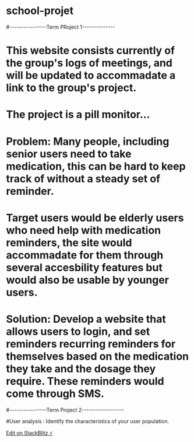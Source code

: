 # school-projet
#----------------Term PRoject 1--------------

# This website consists currently of the group's logs of meetings, and will be updated to accommadate a link to the group's project.

# The project is a pill monitor...

# Problem: Many people, including senior users need to take medication, this can be hard to keep track of without a steady set of reminder.

# Target users would be elderly users who need help with medication reminders, the site would accommadate for them through several accesbility features but would also be usable by younger users.

# Solution: Develop a website that allows users to login, and set reminders recurring reminders for themselves based on the medication they take and the dosage they require. These reminders would come through SMS.



#----------------Term Project 2------------------

#User analysis : Identify the characteristics of your user population. 

[Edit on StackBlitz ⚡️](https://stackblitz.com/edit/web-platform-qjxsiv)
